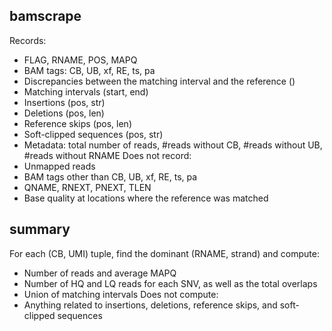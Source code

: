 bamscrape
---------

Records:
* FLAG, RNAME, POS, MAPQ
* BAM tags: CB, UB, xf, RE, ts, pa
* Discrepancies between the matching interval and the reference ()
* Matching intervals (start, end)
* Insertions (pos, str)
* Deletions (pos, len)
* Reference skips (pos, len)
* Soft-clipped sequences (pos, str)
* Metadata: total number of reads, #reads without CB, #reads without UB, #reads without RNAME
Does not record:
* Unmapped reads
* BAM tags other than CB, UB, xf, RE, ts, pa
* QNAME, RNEXT, PNEXT, TLEN
* Base quality at locations where the reference was matched

summary
-------

For each (CB, UMI) tuple, find the dominant (RNAME, strand) and compute:
* Number of reads and average MAPQ
* Number of HQ and LQ reads for each SNV, as well as the total overlaps
* Union of matching intervals
Does not compute:
* Anything related to insertions, deletions, reference skips, and soft-clipped sequences
